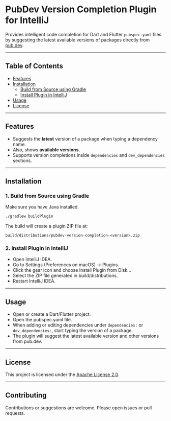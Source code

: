 # PubDev Version Completion Plugin for IntelliJ

Provides intelligent code completion for Dart and Flutter `pubspec.yaml` files by suggesting the latest available
versions of packages directly from [pub.dev](https://pub.dev).

---

## Table of Contents
- [Features](#features)
- [Installation](#installation)
  - [Build from Source using Gradle](#1-build-from-source-using-gradle)
  - [Install Plugin in IntelliJ](#2-install-plugin-in-intellij)
- [Usage](#usage)
- [License](#license)

---

## Features

- Suggests the **latest** version of a package when typing a dependency name.
- Also, shows **available versions**.
- Supports version completions inside `dependencies` and `dev_dependencies` sections.

---

## Installation

### 1. Build from Source using Gradle

Make sure you have Java installed.

```bash
./gradlew buildPlugin
```

The build will create a plugin ZIP file at:

```
build/distributions/pubdev-version-completion-<version>.zip
```

### 2. Install Plugin in IntelliJ

- Open IntelliJ IDEA.
- Go to Settings (Preferences on macOS) → Plugins.
- Click the gear icon and choose Install Plugin from Disk...
- Select the ZIP file generated in build/distributions.
- Restart IntelliJ IDEA.

---

## Usage

- Open or create a Dart/Flutter project.
- Open the pubspec.yaml file.
- When adding or editing dependencies under `dependencies:` or `dev_dependencies:`, start typing the version of a
  package.
- The plugin will suggest the latest available version and other versions from pub.dev.

---

## License

This project is licensed under the [Apache License 2.0](LICENSE).  

---

## Contributing

Contributions or suggestions are welcome. Please open issues or pull requests.
